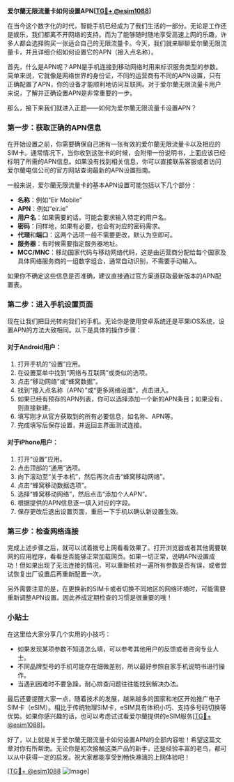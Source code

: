 **爱尔蘭无限流量卡如何设置APN[[TG💪+ @esim1088](https://t.me/s/esim1088)]**

在当今这个数字化的时代，智能手机已经成为了我们生活的一部分。无论是工作还是娱乐，我们都离不开网络的支持。而为了能够随时随地享受高速上网的乐趣，许多人都会选择购买一张适合自己的无限流量卡。今天，我们就来聊聊爱尔蘭无限流量卡，并且详细介绍如何设置它的APN（接入点名称）。

首先，什么是APN呢？APN是手机连接到移动网络时用来标识服务类型的参数。简单来说，它就像是网络世界的身份证，不同的运营商有不同的APN设置，只有正确配置了APN，你的设备才能顺利地访问互联网。对于爱尔蘭无限流量卡用户来说，了解并正确设置APN是非常重要的一步。

那么，接下来我们就进入正题——如何为爱尔蘭无限流量卡设置APN？

### 第一步：获取正确的APN信息

在开始设置之前，你需要确保自己拥有一张有效的爱尔蘭无限流量卡以及相应的SIM卡。通常情况下，当你收到这张卡的时候，会附带一份说明书，上面应该已经标明了所需的APN信息。如果没有找到相关信息，你可以直接联系客服或者访问爱尔蘭电信公司的官方网站查询最新的APN设置指南。

一般来说，爱尔蘭无限流量卡的基本APN设置可能包括以下几个部分：
- **名称**：例如“Eir Mobile”
- **APN**：例如“eir.ie”
- **用户名**：如果需要的话，可能会要求输入特定的用户名。
- **密码**：同样地，如果有必要，也会有对应的密码需求。
- **代理**和**端口**：这两个选项一般不需要更改，默认为空即可。
- **服务器**：有时候需要指定服务器地址。
- **MCC/MNC**：移动国家代码与移动网络代码，这是由运营商分配给每个国家及具体网络服务商的一组数字组合，通常自动识别，不需要手动输入。

如果你不确定这些信息是否准确，建议直接通过官方渠道获取最新版本的APN配置表。

### 第二步：进入手机设置页面

现在让我们把目光转向我们的手机。无论你是使用安卓系统还是苹果iOS系统，设置APN的方法大致相同。以下是具体的操作步骤：

#### 对于Android用户：
1. 打开手机的“设置”应用。
2. 在设置菜单中找到“网络与互联网”或类似的选项。
3. 点击“移动网络”或“蜂窝数据”。
4. 找到“接入点名称（APN）”或“更多网络设置”，点击进入。
5. 如果已经有预存的APN列表，你可以选择添加一个新的APN条目；如果没有，则直接新建。
6. 填写刚才从官方获取到的所有必要信息，如名称、APN等。
7. 完成填写后保存设置，并返回主界面测试连接。

#### 对于iPhone用户：
1. 打开“设置”应用。
2. 点击顶部的“通用”选项。
3. 向下滚动至“关于本机”，然后再次点击“蜂窝移动网络”。
4. 点击“蜂窝移动数据选项”。
5. 选择“蜂窝移动网络”，然后点击“添加个人APN”。
6. 根据提供的APN信息逐一填入对应的字段。
7. 保存更改后退出设置页面，重启一下手机以确认新设置生效。

### 第三步：检查网络连接

完成上述步骤之后，就可以试着拨号上网看看效果了。打开浏览器或者其他需要联网的应用程序，看看是否能够正常加载网页。如果一切正常，说明APN设置成功！但如果出现了无法连接的情况，可以重新核对一遍所有参数是否有误，或者尝试恢复出厂设置后再重新配置一次。

另外需要注意的是，在更换新的SIM卡或者切换不同地区的网络环境时，可能需要重新调整APN设置。因此养成定期检查的习惯是很重要的哦！

### 小贴士

在这里给大家分享几个实用的小技巧：
- 如果发现某项参数不知道怎么填，可以参考其他用户的反馈或者咨询专业人士。
- 不同品牌型号的手机可能存在细微差别，所以最好参照自家手机说明书进行操作。
- 当遇到困难时不要急躁，耐心排查问题往往能找到解决办法。

最后还要提醒大家一点，随着技术的发展，越来越多的国家和地区开始推广电子SIM卡（eSIM）。相比于传统物理SIM卡，eSIM具有体积小巧、支持多号码切换等优势。如果你感兴趣的话，也可以考虑试试看爱尔蘭提供的eSIM服务[[TG💪+ @esim1088](https://t.me/s/esim1088)]。

好了，以上就是关于爱尔蘭无限流量卡如何设置APN的全部内容啦！希望这篇文章对你有所帮助。无论你是初次接触这类产品的新手，还是经验丰富的老鸟，都可以从中获得一定的启发。祝大家都能享受到畅快淋漓的上网体验吧！

[[TG💪+ @esim1088](https://t.me/s/esim1088) ![Image](https://i.postimg.cc/4NQfJmqS/Snipaste-2025-05-13-00-14-12.png)]